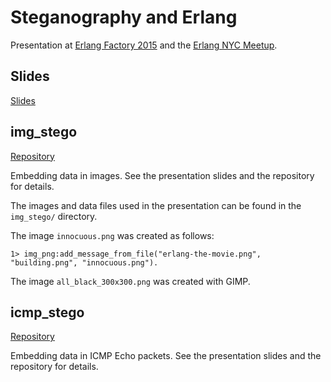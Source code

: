 # Steganography and Erlang
Presentation at [Erlang Factory 2015](http://www.erlang-factory.com/sfbay2015/derek-brown) and the [Erlang NYC Meetup](http://www.meetup.com/Erlang-NYC/events/221649711/).

## Slides
[Slides](https://github.com/derek121/erlang_factory_2015/blob/master/derek-brown-steganography-erlang.pdf)

## img_stego
[Repository](https://github.com/derek121/img_stego)

Embedding data in images. See the presentation slides and the repository for details.

The images and data files used in the presentation can be found in the `img_stego/` directory.

The image `innocuous.png` was created as follows:

```
1> img_png:add_message_from_file("erlang-the-movie.png", "building.png", "innocuous.png").
```

The image `all_black_300x300.png` was created with GIMP.

## icmp_stego
[Repository](https://github.com/derek121/icmp_stego)

Embedding data in ICMP Echo packets. See the presentation slides and the repository for details.

